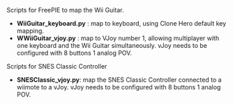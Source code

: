 Scripts for FreePIE to map the Wii Guitar.
  * __WiiGuitar_keyboard.py__ : map to keyboard, using Clone Hero default key mapping.
  * __WWiiGuitar_vjoy.py__ : map to VJoy number 1, allowing multiplayer with one keyboard and the Wii Guitar simultaneously. vJoy needs to be configured with 8 buttons 1 analog POV.

Scripts for SNES Classic Controller
  * __SNESClassic_vjoy.py__: map the SNES Classic Controller connected to a wiimote to a vJoy. vJoy needs to be configured with 8 buttons 1 analog POV.
